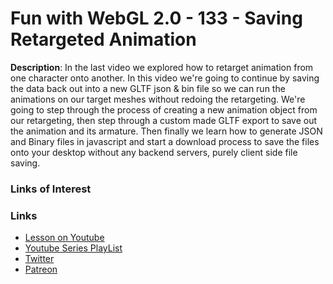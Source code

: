 # Fun with WebGL 2.0 - 133 - Saving Retargeted Animation
**Description**:
In the last video we explored how to retarget animation from one character onto another.
In this video we're going to continue by saving the data back out into a new GLTF json & bin 
file so we can run the animations on our target meshes without redoing the retargeting. We're
going to step through the process of creating a new animation object from our retargeting, then
step through a custom made GLTF export to save out the animation and its armature. Then finally 
we learn how to generate JSON and Binary files in javascript and start a download process
to save the files onto your desktop without any backend servers, purely client side file
saving.


### Links of Interest


### Links
* [Lesson on Youtube]()
* [Youtube Series PlayList](https://www.youtube.com/playlist?list=PLMinhigDWz6emRKVkVIEAaePW7vtIkaIF)
* [Twitter](https://twitter.com/SketchpunkLabs)
* [Patreon](https://www.patreon.com/sketchpunk)